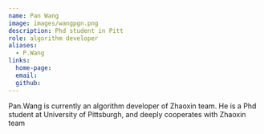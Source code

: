 ```yaml
---
name: Pan Wang
image: images/wangpgn.png
description: Phd student in Pitt
role: algorithm developer
aliases:
  - P.Wang
links:
  home-page: 
  email: 
  github: 
---
```


Pan.Wang is currently an algorithm developer of Zhaoxin team.
He is a Phd student at University of Pittsburgh, and deeply cooperates with Zhaoxin team
